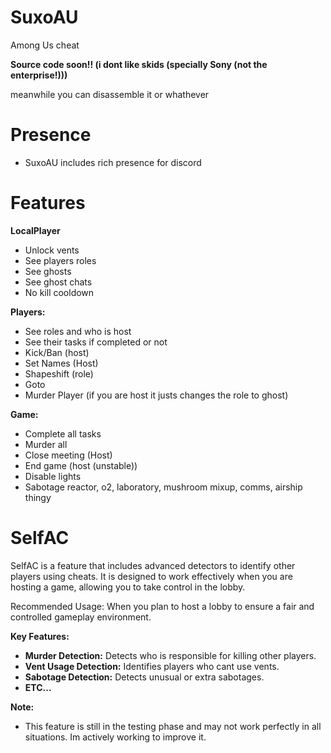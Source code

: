 # SuxoAU
Among Us cheat

**Source code soon!! (i dont like skids (specially Sony (not the enterprise!)))**

meanwhile you can disassemble it or whathever

# Presence
- SuxoAU includes rich presence for discord

# Features

**LocalPlayer**
- Unlock vents
- See players roles
- See ghosts
- See ghost chats
- No kill cooldown
  
**Players:**
  - See roles and who is host
  - See their tasks if completed or not
  - Kick/Ban (host)
  - Set Names (Host)
  - Shapeshift (role)
  - Goto
  - Murder Player (if you are host it justs changes the role to ghost)
    
**Game:**
  - Complete all tasks
  - Murder all
  - Close meeting (Host)
  - End game (host (unstable))
  - Disable lights
  - Sabotage reactor, o2, laboratory, mushroom mixup, comms, airship thingy

# SelfAC
SelfAC is a feature that includes advanced detectors to identify other players using cheats. It is designed to work effectively when you are hosting a game, allowing you to take control in the lobby.

Recommended Usage: When you plan to host a lobby to ensure a fair and controlled gameplay environment.

**Key Features:**
- **Murder Detection:** Detects who is responsible for killing other players.
- **Vent Usage Detection:** Identifies players who cant use vents.
- **Sabotage Detection:** Detects unusual or extra sabotages.
- **ETC...**

**Note:** 
- This feature is still in the testing phase and may not work perfectly in all situations. Im actively working to improve it.
